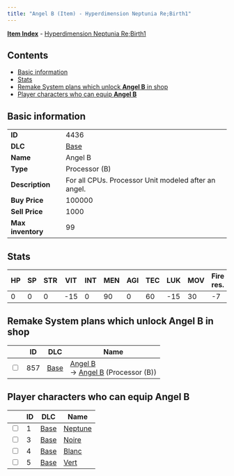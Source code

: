 ```yaml
---
title: "Angel B (Item) - Hyperdimension Neptunia Re;Birth1"
---
```


[**Item Index**](/neptunia/rb1/item/index.html) - [Hyperdimension Neptunia Re;Birth1](/neptunia/rb1)

## Contents

- [Basic information](#basic-information)
- [Stats](#stats)
- [Remake System plans which unlock **Angel B** in shop](#remake-system-plans-which-unlock-angel-b-in-shop)
- [Player characters who can equip **Angel B**](#player-characters-who-can-equip-angel-b)

## Basic information

|   |   |
| -- | -- |
| **ID** | 4436 |
| **DLC** | [Base](/neptunia/rb1/dlc/1-base.html) |
| **Name** | Angel B |
| **Type** | Processor (B) |
| **Description** | For all CPUs. Processor Unit modeled after an angel. |
| **Buy Price** | 100000 |
| **Sell Price** | 1000 |
| **Max inventory** | 99 |

## Stats

| HP | SP | STR | VIT | INT | MEN | AGI | TEC | LUK | MOV | Fire res. | Ice res. | Wind res. | Lightning res. |
| -- | -- | --- | --- | --- | --- | --- | --- | --- | --- | --------- | -------- | --------- | -------------- |
| 0 | 0 | 0 | -15 | 0 | 90 | 0 | 60 | -15 | 30 | -7 | 7 | 7 | -7 |

## Remake System plans which unlock **Angel B** in shop

|    | ID | DLC | Name |
| -- | -- | --- | ---- |
| <input type="checkbox" id="rb1-remake-1-857" class="trackbox" /> | 857 | [Base](/neptunia/rb1/dlc/1-base.html) | [Angel B](/neptunia/rb1/remake/1-857-angel-b.html)<br />→ [Angel B](/neptunia/rb1/item/1-4436-angel-b.html) (Processor (B)) |

## Player characters who can equip **Angel B**

|    | ID | DLC | Name |
| -- | -- | --- | ---- |
| <input type="checkbox" id="rb1-player-1-1" class="trackbox" /> | 1 | [Base](/neptunia/rb1/dlc/1-base.html) | [Neptune](/neptunia/rb1/player/1-1-neptune.html) |
| <input type="checkbox" id="rb1-player-1-3" class="trackbox" /> | 3 | [Base](/neptunia/rb1/dlc/1-base.html) | [Noire](/neptunia/rb1/player/1-3-noire.html) |
| <input type="checkbox" id="rb1-player-1-4" class="trackbox" /> | 4 | [Base](/neptunia/rb1/dlc/1-base.html) | [Blanc](/neptunia/rb1/player/1-4-blanc.html) |
| <input type="checkbox" id="rb1-player-1-5" class="trackbox" /> | 5 | [Base](/neptunia/rb1/dlc/1-base.html) | [Vert](/neptunia/rb1/player/1-5-vert.html) |